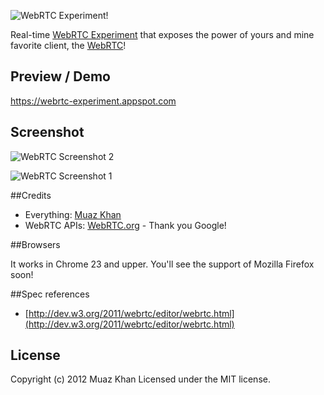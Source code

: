 ![WebRTC Experiment!](https://sites.google.com/site/muazkh/logo.png)

Real-time [WebRTC Experiment](https://webrtc-experiment.appspot.com) that exposes the power of yours and mine favorite client, the [WebRTC](http://www.webrtc.org/)! 

## Preview / Demo

https://webrtc-experiment.appspot.com

## Screenshot

![WebRTC Screenshot 2](https://muazkh.appspot.com/images/WebRTC.png)

![WebRTC Screenshot 1](https://sites.google.com/site/muazkh/Introducntion.png)

##Credits

* Everything: [Muaz Khan](http://github.com/muaz-khan)
* WebRTC APIs: [WebRTC.org](http://www.webrtc.org/) - Thank you Google!

##Browsers

It works in Chrome 23 and upper. You'll see the support of Mozilla Firefox soon!

##Spec references 

* [http://dev.w3.org/2011/webrtc/editor/webrtc.html](http://dev.w3.org/2011/webrtc/editor/webrtc.html)


## License
Copyright (c) 2012 Muaz Khan
Licensed under the MIT license.